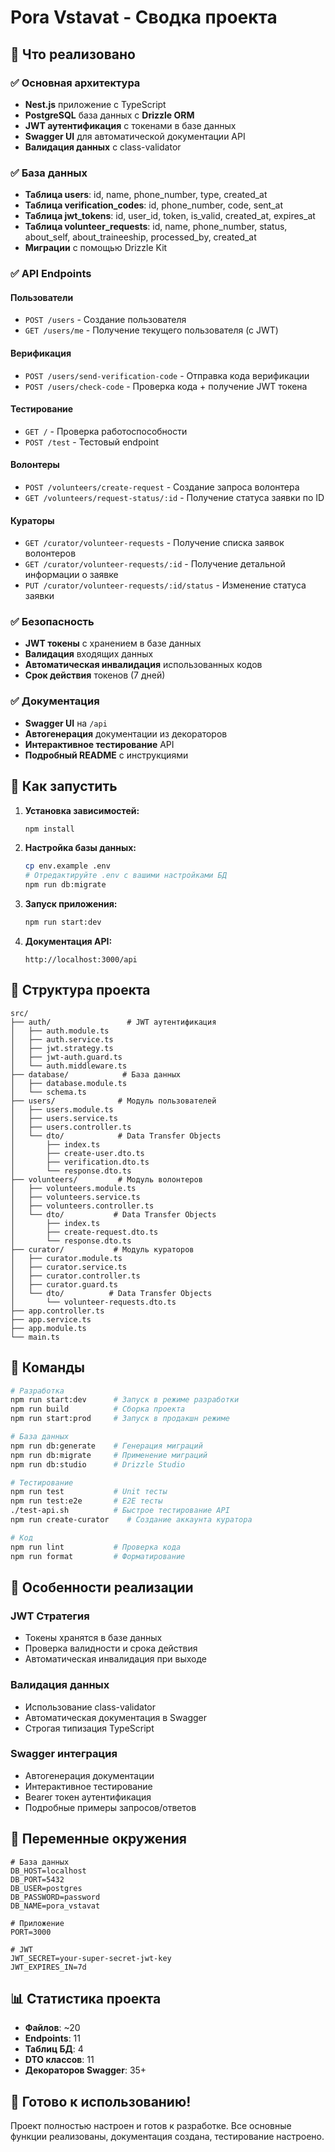 # Pora Vstavat - Сводка проекта

## 🎯 Что реализовано

### ✅ Основная архитектура
- **Nest.js** приложение с TypeScript
- **PostgreSQL** база данных с **Drizzle ORM**
- **JWT аутентификация** с токенами в базе данных
- **Swagger UI** для автоматической документации API
- **Валидация данных** с class-validator

### ✅ База данных
- **Таблица users**: id, name, phone_number, type, created_at
- **Таблица verification_codes**: id, phone_number, code, sent_at
- **Таблица jwt_tokens**: id, user_id, token, is_valid, created_at, expires_at
- **Таблица volunteer_requests**: id, name, phone_number, status, about_self, about_traineeship, processed_by, created_at
- **Миграции** с помощью Drizzle Kit

### ✅ API Endpoints

#### Пользователи
- `POST /users` - Создание пользователя
- `GET /users/me` - Получение текущего пользователя (с JWT)

#### Верификация
- `POST /users/send-verification-code` - Отправка кода верификации
- `POST /users/check-code` - Проверка кода + получение JWT токена

#### Тестирование
- `GET /` - Проверка работоспособности
- `POST /test` - Тестовый endpoint

#### Волонтеры
- `POST /volunteers/create-request` - Создание запроса волонтера
- `GET /volunteers/request-status/:id` - Получение статуса заявки по ID

#### Кураторы
- `GET /curator/volunteer-requests` - Получение списка заявок волонтеров
- `GET /curator/volunteer-requests/:id` - Получение детальной информации о заявке
- `PUT /curator/volunteer-requests/:id/status` - Изменение статуса заявки

### ✅ Безопасность
- **JWT токены** с хранением в базе данных
- **Валидация** входящих данных
- **Автоматическая инвалидация** использованных кодов
- **Срок действия** токенов (7 дней)

### ✅ Документация
- **Swagger UI** на `/api`
- **Автогенерация** документации из декораторов
- **Интерактивное тестирование** API
- **Подробный README** с инструкциями

## 🚀 Как запустить

1. **Установка зависимостей:**
   ```bash
   npm install
   ```

2. **Настройка базы данных:**
   ```bash
   cp env.example .env
   # Отредактируйте .env с вашими настройками БД
   npm run db:migrate
   ```

3. **Запуск приложения:**
   ```bash
   npm run start:dev
   ```

4. **Документация API:**
   ```
   http://localhost:3000/api
   ```

## 📁 Структура проекта

```
src/
├── auth/                 # JWT аутентификация
│   ├── auth.module.ts
│   ├── auth.service.ts
│   ├── jwt.strategy.ts
│   ├── jwt-auth.guard.ts
│   └── auth.middleware.ts
├── database/            # База данных
│   ├── database.module.ts
│   └── schema.ts
├── users/              # Модуль пользователей
│   ├── users.module.ts
│   ├── users.service.ts
│   ├── users.controller.ts
│   └── dto/            # Data Transfer Objects
│       ├── index.ts
│       ├── create-user.dto.ts
│       ├── verification.dto.ts
│       └── response.dto.ts
├── volunteers/         # Модуль волонтеров
│   ├── volunteers.module.ts
│   ├── volunteers.service.ts
│   ├── volunteers.controller.ts
│   └── dto/           # Data Transfer Objects
│       ├── index.ts
│       ├── create-request.dto.ts
│       └── response.dto.ts
├── curator/           # Модуль кураторов
│   ├── curator.module.ts
│   ├── curator.service.ts
│   ├── curator.controller.ts
│   ├── curator.guard.ts
│   └── dto/          # Data Transfer Objects
│       └── volunteer-requests.dto.ts
├── app.controller.ts
├── app.service.ts
├── app.module.ts
└── main.ts
```

## 🔧 Команды

```bash
# Разработка
npm run start:dev      # Запуск в режиме разработки
npm run build          # Сборка проекта
npm run start:prod     # Запуск в продакшн режиме

# База данных
npm run db:generate    # Генерация миграций
npm run db:migrate     # Применение миграций
npm run db:studio      # Drizzle Studio

# Тестирование
npm run test           # Unit тесты
npm run test:e2e       # E2E тесты
./test-api.sh          # Быстрое тестирование API
npm run create-curator    # Создание аккаунта куратора

# Код
npm run lint           # Проверка кода
npm run format         # Форматирование
```

## 🎨 Особенности реализации

### JWT Стратегия
- Токены хранятся в базе данных
- Проверка валидности и срока действия
- Автоматическая инвалидация при выходе

### Валидация данных
- Использование class-validator
- Автоматическая документация в Swagger
- Строгая типизация TypeScript

### Swagger интеграция
- Автогенерация документации
- Интерактивное тестирование
- Bearer токен аутентификация
- Подробные примеры запросов/ответов

## 🔐 Переменные окружения

```env
# База данных
DB_HOST=localhost
DB_PORT=5432
DB_USER=postgres
DB_PASSWORD=password
DB_NAME=pora_vstavat

# Приложение
PORT=3000

# JWT
JWT_SECRET=your-super-secret-jwt-key
JWT_EXPIRES_IN=7d
```

## 📊 Статистика проекта

- **Файлов**: ~20
- **Endpoints**: 11
- **Таблиц БД**: 4
- **DTO классов**: 11
- **Декораторов Swagger**: 35+

## 🎯 Готово к использованию!

Проект полностью настроен и готов к разработке. Все основные функции реализованы, документация создана, тестирование настроено. 